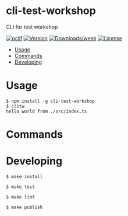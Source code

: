 cli-test-workshop
=================

CLI for test workshop

[![oclif](https://img.shields.io/badge/cli-oclif-brightgreen.svg)](https://oclif.io)
[![Version](https://img.shields.io/npm/v/cli-test-workshop.svg)](https://npmjs.org/package/cli-test-workshop)
[![Downloads/week](https://img.shields.io/npm/dw/cli-test-workshop.svg)](https://npmjs.org/package/cli-test-workshop)
[![License](https://img.shields.io/npm/l/cli-test-workshop.svg)](https://github.com/antonshwab/cli-test-workshop/blob/master/package.json)

<!-- toc -->
* [Usage](#usage)
* [Commands](#commands)
* [Developing](#Developing)
<!-- tocstop -->

# Usage
<!-- usage -->
```sh-session
$ npm install -g cli-test-workshop
$ clitw
hello world from ./src/index.ts
```

# Commands
<!-- commands -->


# Developing
<!-- developing -->
```sh-session
$ make install

$ make test

$ make lint

$ make publish
```
